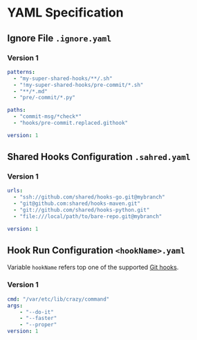 # YAML Specification

## Ignore File `.ignore.yaml`

### Version 1

```yaml
patterns:
  - "my-super-shared-hooks/**/.sh"
  - "!my-super-shared-hooks/pre-commit/*.sh"
  - "**/*.md"
  - "pre/-commit/*.py"

paths:
  - "commit-msg/*check*"
  - "hooks/pre-commit.replaced.githook"

version: 1
```

## Shared Hooks Configuration `.sahred.yaml`

### Version 1

```yaml
urls:
  - "ssh://github.com/shared/hooks-go.git@mybranch"
  - "git@github.com:shared/hooks-maven.git"
  - "git://github.com/shared/hooks-python.git"
  - "file:///local/path/to/bare-repo.git@mybranch"

version: 1
```

## Hook Run Configuration `<hookName>.yaml`

Variable `hookName` refers top one of the supported [Git hooks](/Readme.md).

### Version 1

```yaml
cmd: "/var/etc/lib/crazy/command"
args:
    - "--do-it"
    - "--faster"
    - "--proper"
version: 1
```
